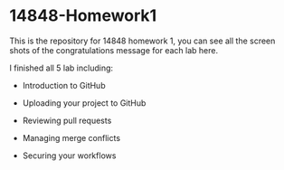 # 14848-Homework1
This is the repository for 14848 homework 1, you can see all the screen shots of the congratulations message for each lab here.

I finished all 5 lab including:

* Introduction to GitHub

* Uploading your project to GitHub

* Reviewing pull requests

* Managing merge conflicts

* Securing your workflows

  

